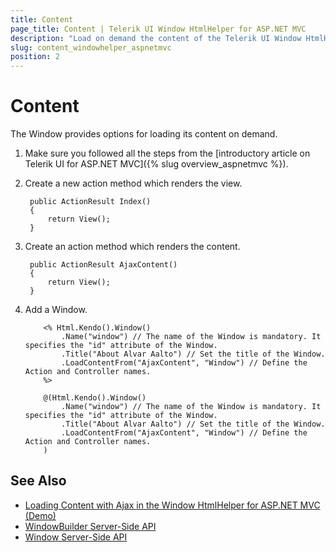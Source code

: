 ```yaml
---
title: Content
page_title: Content | Telerik UI Window HtmlHelper for ASP.NET MVC
description: "Load on demand the content of the Telerik UI Window HtmlHelper for ASP.NET MVC."
slug: content_windowhelper_aspnetmvc
position: 2
---
```


# Content

The Window provides options for loading its content on demand.

1. Make sure you followed all the steps from the [introductory article on Telerik UI for ASP.NET MVC]({% slug overview_aspnetmvc %}).
1. Create a new action method which renders the view.

        public ActionResult Index()
        {
            return View();
        }

1. Create an action method which renders the content.

        public ActionResult AjaxContent()
        {
            return View();
        }

1. Add a Window.

    ```ASPX
        <% Html.Kendo().Window()
            .Name("window") // The name of the Window is mandatory. It specifies the "id" attribute of the Window.
            .Title("About Alvar Aalto") // Set the title of the Window.
            .LoadContentFrom("AjaxContent", "Window") // Define the Action and Controller names.
        %>
    ```
    ```Razor
        @(Html.Kendo().Window()
            .Name("window") // The name of the Window is mandatory. It specifies the "id" attribute of the Window.
            .Title("About Alvar Aalto") // Set the title of the Window.
            .LoadContentFrom("AjaxContent", "Window") // Define the Action and Controller names.
        )
    ```

## See Also

* [Loading Content with Ajax in the Window HtmlHelper for ASP.NET MVC (Demo)](https://demos.telerik.com/aspnet-mvc/window/ajax)
* [WindowBuilder Server-Side API](http://docs.telerik.com/aspnet-mvc/api/Kendo.Mvc.UI.Fluent/WindowBuilder)
* [Window Server-Side API](/api/window)
